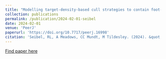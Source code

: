 ```yaml
---
title: "Modelling target-density-based cull strategies to contain foot-and-mouth disease outbreaks"
collection: publications
permalink: /publication/2024-02-01-seibel
date: 2024-02-01
venue: 'PeerJ'
paperurl: 'https://doi.org/10.7717/peerj.16998'
citation: 'Seibel, RL, A Meadows, CC Mundt, M Tildesley. (2024). &quot;Modeling target-density-based cull strategies to contain foot-and-mouth disease outbreaks.&quot; <i>PeerJ</i>. 10: e16998.'
---
```


[Find paper here](https://doi.org/10.7717/peerj.16998)